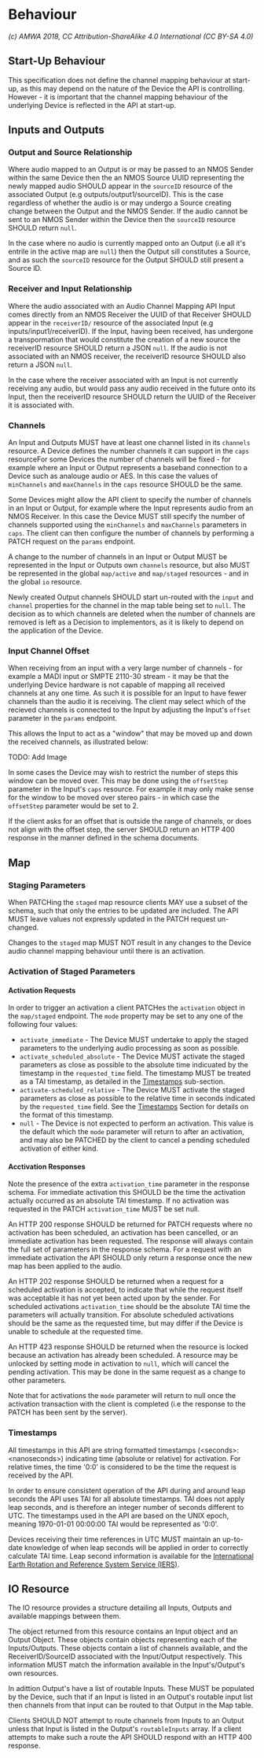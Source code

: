 # Behaviour

_(c) AMWA 2018, CC Attribution-ShareAlike 4.0 International (CC BY-SA 4.0)_

## Start-Up Behaviour

This specification does not define the channel mapping behaviour at start-up, as this may depend on the nature of the Device the API is controlling. However - it is important that the channel mapping behaviour of the underlying Device is reflected in the API at start-up.

## Inputs and Outputs

### Output and Source Relationship

Where audio mapped to an Output is or may be passed to an NMOS Sender within the same Device then the an NMOS Source UUID representing the newly mapped audio SHOULD appear in the `sourceID` resource of the associated Output (e.g outputs/output1/sourceID). This is the case
regardless of whether the audio is or may undergo a Source creating change between
the Output and the NMOS Sender. If the audio cannot be sent to an NMOS Sender within the Device then the `sourceID` resource SHOULD return `null`.

In the case where no audio is currently mapped onto an Output (i.e all it's entrile in the active map are `null`) then the Output sill constitutes a Source, and as such the `sourceID` resource for the Output SHOULD still present a Source ID.

### Receiver and Input Relationship

Where the audio associated with an Audio Channel Mapping API Input comes directly from an NMOS Receiver the UUID of that Receiver SHOULD appear in the `receiverID/` resource of the associated Input (e.g inputs/input1/receiverID). If the Input, having been received, has undergone a transpormation that would constitute the creation of a new source the receiverID resource SHOULD return a JSON `null`. If the audio is not associated with an NMOS receiver, the receiverID resource SHOULD also return a JSON `null`.

In the case where the receiver associated with an Input is not currently receiving any audio, but would pass any audio received in the future onto its Input, then the receiverID resource SHOULD return the UUID of the Receiver it is associated with.

### Channels

An Input and Outputs MUST have at least one channel listed in its `channels` resource. A Device defines the number channels it can support in the `caps` resourceFor some Devices the number of channels will be fixed - for example where an Input or Output represents a baseband connection to a Device such as analouge audio or AES. In this case the values of `minChannels` and `maxChannels` in the `caps` resource SHOULD be the same.

Some Devices might allow the API client to specify the number of channels in an Input or Output, for example where the Input represents audio from an NMOS Receiver. In this case the Device MUST still specify the number of channels supported using the `minChannels` and `maxChannels` parameters in `caps`. The client can then configure the number of channels by performing a PATCH request on the `params` endpoint.

A change to the number of channels in an Input or Output MUST be represented in the Input or Outputs own `channels` resource, but also MUST be represented in the global `map/active` and `map/staged` resources - and in the global `io` resource.

Newly created Output channels SHOULD start un-routed with the `input` and `channel` properties for the channel in  the map table being set to `null`. The decision as to which channels are deleted when the number of channels are removed is left as a Decision to implementors, as it is likely to depend on the application of the Device.

### Input Channel Offset

When receiving from an input with a very large number of channels - for example a MADI input or SMPTE 2110-30 stream - it may be that the underlying Device hardware is not capable of mapping all received channels at any one time. As such it is possible for an Input to have fewer channels than the audio it is receiving. The client may select which of the recieved channels is connected to the Input by adjusting the Input's `offset` parameter in the `params` endpoint.

This allows the Input to act as a "window" that may be moved up and down the received channels, as illustrated below:

TODO: Add Image

In some cases the Device may wish to restrict the number of steps this window can be moved over. This may be done using the `offsetStep` parameter in the Input's `caps` resource. For example it may only make sense for the window to be moved over stereo pairs - in which case the `offsetStep` parameter would be set to 2.

If the client asks for an offset that is outside the range of channels, or does not align with the offset step, the server SHOULD return an HTTP 400 response in the manner defined in the schema documents.

## Map

### Staging Parameters
When PATCHing the `staged` map resource clients MAY use a subset of the schema, such that only the entries to be updated are included. The API MUST leave values not expressly updated in the PATCH request un-changed.

Changes to the `staged` map MUST NOT result in any changes to the Device audio channel mapping behaviour until there is an activation.

### Activation of Staged Parameters

#### Activation Requests

In order to trigger an activation a client PATCHes the `activation` object in the `map/staged` endpoint. The `mode` property may be set to any one of the following four values:

- `activate_immediate` - The Device MUST undertake to apply the staged parameters to the underlying audio processing as soon as possible.
- `activate_scheduled_absolute` - The Device MUST activate the staged parameters as close as possible to the absolute time indicuated by the timestamp in the `requested_time` field. The timestamp MUST be treated as a TAI timestamp, as detailed in the [Timestamps](###Timestamps) sub-section.
- `activate-scheduled_relative` - The Device MUST activate the staged parameters as close as possible to the relative time in seconds indicated by the `requested_time` field. See the [Timestamps](###Timestamps) Section for details on the format of this timestamp.
- `null` - The Device is not expected to perform an activation. This value is the default which the `mode` parameter will return to after an activation, and may also be PATCHED by the client to cancel a pending scheduled activation of either kind.

#### Acctivation Responses

Note the presence of the extra `activation_time` parameter in the response schema. For immediate activation this SHOULD be the time the activation actually occurred as an absolute TAI timestamp. If no activation was requested in the PATCH `activation_time` MUST be set null.

An HTTP 200 response SHOULD be returned for PATCH requests where no activation has been scheduled, an activation has been cancelled, or an immediate activation has been requested. The response will always contain the full set of parameters in the response schema. For a request with an immediate activation the API SHOULD only return a response once the new map has been applied to the audio.

An HTTP 202 response SHOULD be returned when a request for a scheduled activation is accepted, to indicate that while the request itself was acceptable it has not yet been acted upon by the sender. For scheduled activations `activation_time` should be the absolute TAI time the parameters will actually transition. For absolute scheduled activations should be the same as the requested time, but may differ if the Device is unable to schedule at the requested time.

An HTTP 423 response SHOULD be returned when the resource is locked because an activation has already been scheduled. A resource may be unlocked by setting mode in activation to `null`, which will cancel the pending activation. This may be done in the same request as a change to other parameters.

Note that for activations the `mode` parameter will return to null once the activation transaction with the client is completed (i.e the response to the PATCH has been sent by the server).

### Timestamps

All timestamps in this API are string formatted timestamps (\<seconds\>:\<nanoseconds\>) indicating time (absolute or relative) for activation. For relative times, the time '0:0' is considered to be the time the request is received by the API.

In order to ensure consistent operation of the API during and around leap seconds the API uses TAI for all absolute timestamps. TAI does not apply leap seconds, and is therefore an integer number of seconds different to UTC. The timestamps used in the API are based on the UNIX epoch, meaning 1970-01-01 00:00:00 TAI would be represented as '0:0'.

Devices receiving their time references in UTC MUST maintain an up-to-date knowledge of when leap seconds will be applied in order to correctly calculate TAI time. Leap second information is available for the [International Earth Rotation and Reference System Service (IERS)](https://www.iers.org/IERS/EN/Home/home_node.html).

## IO Resource

The IO resource provides a structure detailing all Inputs, Outputs and available mappings between them.

The object returned from this resource contains an Input object and an Output Object. These objects contain objects representing each of the Inputs/Outputs. These objects contain a list of channels available, and the ReceiverID/SourceID associated with the Input/Output respectively. This information MUST match the information available in the Input's/Output's own resources.

In adittion Output's have a list of routable Inputs. These MUST be populated by the Device, such that if an Input is listed in an Output's routable input list then channels from that input can be routed to that Output in the Map table.

Clients SHOULD NOT attempt to route channels from Inputs to an Output unless that Input is listed in the Output's `routableInputs` array. If a client attempts to make such a route the API SHOULD respond with an HTTP 400 response.